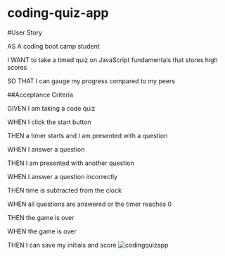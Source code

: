 # coding-quiz-app

#User Story

AS A coding boot camp student

I WANT to take a timed quiz on JavaScript fundamentals that stores high scores

SO THAT I can gauge my progress compared to my peers

##Acceptance Criteria

GIVEN I am taking a code quiz

WHEN I click the start button

THEN a timer starts and I am presented with a question

WHEN I answer a question

THEN I am presented with another question

WHEN I answer a question incorrectly

THEN time is subtracted from the clock

WHEN all questions are answered or the timer reaches 0

THEN the game is over

WHEN the game is over

THEN I can save my initials and score
![codingquizapp](https://user-images.githubusercontent.com/46115810/221332092-8c53f3f2-e933-41e2-86fc-5512710e4d92.jpeg)
